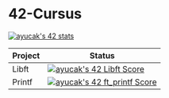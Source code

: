 # 42-Cursus

<a href="https://github.com/JaeSeoKim/badge42"><img src="https://badge42.vercel.app/api/v2/clkdis0ws002108mhj2qc7hkl/stats?cursusId=21&coalitionId=362" alt="ayucak's 42 stats" /></a>

| Project  | Status |
| ------------- | ------------- |
| Libft  | <a href="https://github.com/JaeSeoKim/badge42"><img src="https://badge42.vercel.app/api/v2/clk3o1nzj003008me72sj2vvj/project/3143361" alt="ayucak's 42 Libft Score" /></a>  |
| Printf | <a href="https://github.com/JaeSeoKim/badge42"><img src="https://badge42.vercel.app/api/v2/clk3o1nzj003008me72sj2vvj/project/3188666" alt="ayucak's 42 ft_printf Score" /></a> |
